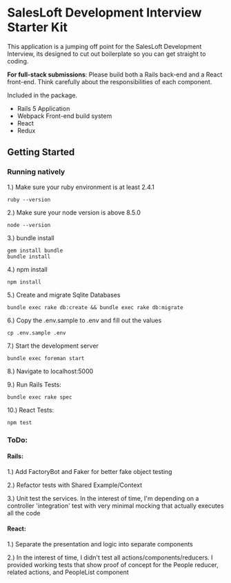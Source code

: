 # SalesLoft Development Interview Starter Kit

This application is a jumping off point for the SalesLoft Development Interview,
its designed to cut out boilerplate so you can get straight to coding.

**For full-stack submissions**: Please build both a Rails back-end and a React front-end. Think carefully about the responsibilities of each component.

Included in the package.

- Rails 5 Application
- Webpack Front-end build system
- React
- Redux

## Getting Started

### Running natively

1.) Make sure your ruby environment is at least 2.4.1
```
ruby --version
```
2.) Make sure your node version is above 8.5.0
```
node --version
```
3.) bundle install
```
gem install bundle
bundle install
```
4.) npm install
```
npm install
```
5.) Create and migrate Sqlite Databases
```
bundle exec rake db:create && bundle exec rake db:migrate
```
6.) Copy the .env.sample to .env and fill out the values
```
cp .env.sample .env
```
7.) Start the development server
```
bundle exec foreman start
```
8.) Navigate to localhost:5000

9.) Run Rails Tests:
```
bundle exec rake spec
```
10.) React Tests:
```
npm test
```

### ToDo:

#### Rails:

1.) Add FactoryBot and Faker for better fake object testing

2.) Refactor tests with Shared Example/Context

3.) Unit test the services.  In the interest of time, I'm depending on a controller 'integration' test with very minimal mocking that actually executes all the code

#### React:

1.) Separate the presentation and logic into separate components

2.) In the interest of time, I didn't test all actions/components/reducers. I provided working tests that show proof of concept for the People reducer, related actions, and PeopleList component
